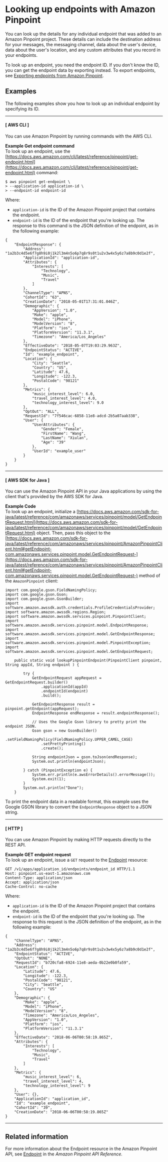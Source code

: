 # Looking up endpoints with Amazon Pinpoint<a name="audience-data-endpoints"></a>

You can look up the details for any individual endpoint that was added to an Amazon Pinpoint project\. These details can include the destination address for your messages, the messaging channel, data about the user's device, data about the user's location, and any custom attributes that you record in your endpoints\.

To look up an endpoint, you need the endpoint ID\. If you don't know the ID, you can get the endpoint data by exporting instead\. To export endpoints, see [Exporting endpoints from Amazon Pinpoint](audience-data-export.md)\.

## Examples<a name="audience-data-endpoints-examples"></a>

The following examples show you how to look up an individual endpoint by specifying its ID\. 

------
#### [ AWS CLI ]

You can use Amazon Pinpoint by running commands with the AWS CLI\.

**Example Get endpoint command**  
To look up an endpoint, use the [https://docs.aws.amazon.com/cli/latest/reference/pinpoint/get-endpoint.html](https://docs.aws.amazon.com/cli/latest/reference/pinpoint/get-endpoint.html) command:  

```
$ aws pinpoint get-endpoint \
> --application-id application-id \
> --endpoint-id endpoint-id
```
Where:  
+ `application-id` is the ID of the Amazon Pinpoint project that contains the endpoint\.
+ `endpoint-id` is the ID of the endpoint that you're looking up\.
The response to this command is the JSON definition of the endpoint, as in the following example:  

```
{
    "EndpointResponse": {
        "Address": "1a2b3c4d5e6f7g8h9i0j1k2l3m4n5o6p7q8r9s0t1u2v3w4x5y6z7a8b9c0d1e2f",
        "ApplicationId": "application-id",
        "Attributes": {
            "Interests": [
                "Technology",
                "Music",
                "Travel"
            ]
        },
        "ChannelType": "APNS",
        "CohortId": "63",
        "CreationDate": "2018-05-01T17:31:01.046Z",
        "Demographic": {
            "AppVersion": "1.0",
            "Make": "apple",
            "Model": "iPhone",
            "ModelVersion": "8",
            "Platform": "ios",
            "PlatformVersion": "11.3.1",
            "Timezone": "America/Los_Angeles"
        },
        "EffectiveDate": "2018-05-07T19:03:29.963Z",
        "EndpointStatus": "ACTIVE",
        "Id": "example_endpoint",
        "Location": {
            "City": "Seattle",
            "Country": "US",
            "Latitude": 47.6,
            "Longitude": -122.3,
            "PostalCode": "98121"
        },
        "Metrics": {
            "music_interest_level": 6.0,
            "travel_interest_level": 4.0,
            "technology_interest_level": 9.0
        },
        "OptOut": "ALL",
        "RequestId": "7f546cac-6858-11e8-adcd-2b5a07aab338",
        "User": {
            "UserAttributes": {
                "Gender": "Female",
                "FirstName": "Wang",
                "LastName": "Xiulan",
                "Age": "39"
            },
            "UserId": "example_user"
        }
    }
}
```

------
#### [ AWS SDK for Java ]

You can use the Amazon Pinpoint API in your Java applications by using the client that's provided by the AWS SDK for Java\.

**Example Code**  
To look up an endpoint, initialize a [https://docs.aws.amazon.com/sdk-for-java/latest/reference/com/amazonaws/services/pinpoint/model/GetEndpointRequest.html](https://docs.aws.amazon.com/sdk-for-java/latest/reference/com/amazonaws/services/pinpoint/model/GetEndpointRequest.html) object\. Then, pass this object to the [https://docs.aws.amazon.com/sdk-for-java/latest/reference/com/amazonaws/services/pinpoint/AmazonPinpointClient.html#getEndpoint-com.amazonaws.services.pinpoint.model.GetEndpointRequest-](https://docs.aws.amazon.com/sdk-for-java/latest/reference/com/amazonaws/services/pinpoint/AmazonPinpointClient.html#getEndpoint-com.amazonaws.services.pinpoint.model.GetEndpointRequest-) method of the `AmazonPinpoint` client:  

```
import com.google.gson.FieldNamingPolicy;
import com.google.gson.Gson;
import com.google.gson.GsonBuilder;
import software.amazon.awssdk.auth.credentials.ProfileCredentialsProvider;
import software.amazon.awssdk.regions.Region;
import software.amazon.awssdk.services.pinpoint.PinpointClient;
import software.amazon.awssdk.services.pinpoint.model.EndpointResponse;
import software.amazon.awssdk.services.pinpoint.model.GetEndpointResponse;
import software.amazon.awssdk.services.pinpoint.model.PinpointException;
import software.amazon.awssdk.services.pinpoint.model.GetEndpointRequest;
```

```
    public static void lookupPinpointEndpoint(PinpointClient pinpoint, String appId, String endpoint ) {

        try {
            GetEndpointRequest appRequest = GetEndpointRequest.builder()
                .applicationId(appId)
                .endpointId(endpoint)
                .build();

            GetEndpointResponse result = pinpoint.getEndpoint(appRequest);
            EndpointResponse endResponse = result.endpointResponse();

            // Uses the Google Gson library to pretty print the endpoint JSON.
            Gson gson = new GsonBuilder()
                .setFieldNamingPolicy(FieldNamingPolicy.UPPER_CAMEL_CASE)
                .setPrettyPrinting()
                .create();

            String endpointJson = gson.toJson(endResponse);
            System.out.println(endpointJson);

        } catch (PinpointException e) {
            System.err.println(e.awsErrorDetails().errorMessage());
            System.exit(1);
        }
        System.out.println("Done");
    }
```
To print the endpoint data in a readable format, this example uses the Google GSON library to convert the `EndpointResponse` object to a JSON string\.

------
#### [ HTTP ]

You can use Amazon Pinpoint by making HTTP requests directly to the REST API\.

**Example GET endpoint request**  
To look up an endpoint, issue a `GET` request to the [Endpoint](https://docs.aws.amazon.com/pinpoint/latest/apireference/rest-api-endpoint.html) resource:  

```
GET /v1/apps/application_id/endpoints/endpoint_id HTTP/1.1
Host: pinpoint.us-east-1.amazonaws.com
Content-Type: application/json
Accept: application/json
Cache-Control: no-cache
```
Where:  
+ `application-id` is the ID of the Amazon Pinpoint project that contains the endpoint\.
+ `endpoint-id` is the ID of the endpoint that you're looking up\.
The response to this request is the JSON definition of the endpoint, as in the following example:  

```
{
    "ChannelType": "APNS",
    "Address": "1a2b3c4d5e6f7g8h9i0j1k2l3m4n5o6p7q8r9s0t1u2v3w4x5y6z7a8b9c0d1e2f",
    "EndpointStatus": "ACTIVE",
    "OptOut": "NONE",
    "RequestId": "b720cfa8-6924-11e8-aeda-0b22e0b0fa59",
    "Location": {
        "Latitude": 47.6,
        "Longitude": -122.3,
        "PostalCode": "98121",
        "City": "Seattle",
        "Country": "US"
    },
    "Demographic": {
        "Make": "apple",
        "Model": "iPhone",
        "ModelVersion": "8",
        "Timezone": "America/Los_Angeles",
        "AppVersion": "1.0",
        "Platform": "ios",
        "PlatformVersion": "11.3.1"
    },
    "EffectiveDate": "2018-06-06T00:58:19.865Z",
    "Attributes": {
        "Interests": [
            "Technology",
            "Music",
            "Travel"
        ]
    },
    "Metrics": {
        "music_interest_level": 6,
        "travel_interest_level": 4,
        "technology_interest_level": 9
    },
    "User": {},
    "ApplicationId": "application_id",
    "Id": "example_endpoint",
    "CohortId": "39",
    "CreationDate": "2018-06-06T00:58:19.865Z"
}
```

------

## Related information<a name="audience-data-endpoints-related"></a>

For more information about the Endpoint resource in the Amazon Pinpoint API, see [Endpoint](https://docs.aws.amazon.com/pinpoint/latest/apireference/rest-api-endpoint.html) in the *Amazon Pinpoint API Reference\.*